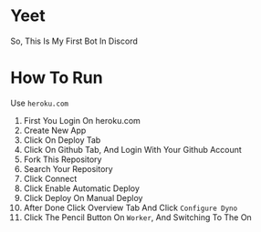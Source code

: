 # Yeet
So, This Is My First Bot In Discord

# How To Run
Use `heroku.com`
1. First You Login On heroku.com
2. Create New App
4. Click On Deploy Tab
5. Click On Github Tab, And Login With Your Github Account
6. Fork This Repository
7. Search Your Repository
8. Click Connect
9. Click Enable Automatic Deploy
10. Click Deploy On Manual Deploy
11. After Done Click Overview Tab And Click `Configure Dyno`
12. Click The Pencil Button On `Worker`, And Switching To The On
